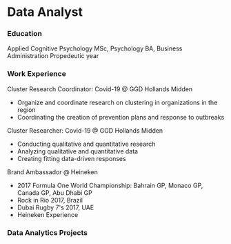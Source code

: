 # Data Analyst

### Education
Applied Cognitive Psychology MSc,
Psychology BA,
Business Administration Propedeutic year

### Work Experience
Cluster Research Coordinator: Covid-19 @ GGD Hollands Midden
- Organize and coordinate research on clustering in organizations in the region
- Coordinating the creation of prevention plans and response to outbreaks

Cluster Researcher: Covid-19 @ GGD Hollands Midden
- Conducting qualitative and quantitative research
- Analyzing qualitative and quantitative data
- Creating fitting data-driven responses

Brand Ambassador @ Heineken
- 2017 Formula One World Championship: Bahrain GP, Monaco GP, Canada GP, Abu Dhabi GP
- Rock in Rio 2017, Brazil
- Dubai Rugby 7's 2017, UAE
- Heineken Experience

### Data Analytics Projects

